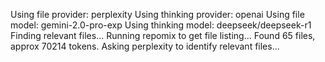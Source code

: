 Using file provider: perplexity
Using thinking provider: openai
Using file model: gemini-2.0-pro-exp
Using thinking model: deepseek/deepseek-r1
Finding relevant files...
Running repomix to get file listing...
Found 65 files, approx 70214 tokens.
Asking perplexity to identify relevant files...
